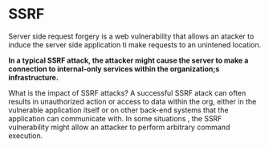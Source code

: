 # SSRF

Server side request forgery is a web vulnerability that allows an atacker to induce  the server side application ti make requests to an unintened location.

**In a typical SSRF attack, the attacker might cause the server to make a connection to internal-only services within the organization;s infrastructure.**


What is the impact of SSRF attacks?
A successful SSRF atack can often results in unauthorized action or access to data within the org, either in the vulnerable application itself or on other back-end systems that the application can communicate with. In some situations , the SSRF vulnerability might allow an attacker to perform arbitrary command execution.
